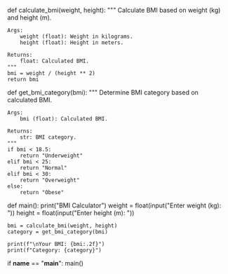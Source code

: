 def calculate_bmi(weight, height):
    """
    Calculate BMI based on weight (kg) and height (m).
    
    Args:
        weight (float): Weight in kilograms.
        height (float): Height in meters.
    
    Returns:
        float: Calculated BMI.
    """
    bmi = weight / (height ** 2)
    return bmi

def get_bmi_category(bmi):
    """
    Determine BMI category based on calculated BMI.
    
    Args:
        bmi (float): Calculated BMI.
    
    Returns:
        str: BMI category.
    """
    if bmi < 18.5:
        return "Underweight"
    elif bmi < 25:
        return "Normal"
    elif bmi < 30:
        return "Overweight"
    else:
        return "Obese"

def main():
    print("BMI Calculator")
    weight = float(input("Enter weight (kg): "))
    height = float(input("Enter height (m): "))
    
    bmi = calculate_bmi(weight, height)
    category = get_bmi_category(bmi)
    
    print(f"\nYour BMI: {bmi:.2f}")
    print(f"Category: {category}")

if __name__ == "__main__":
    main()

